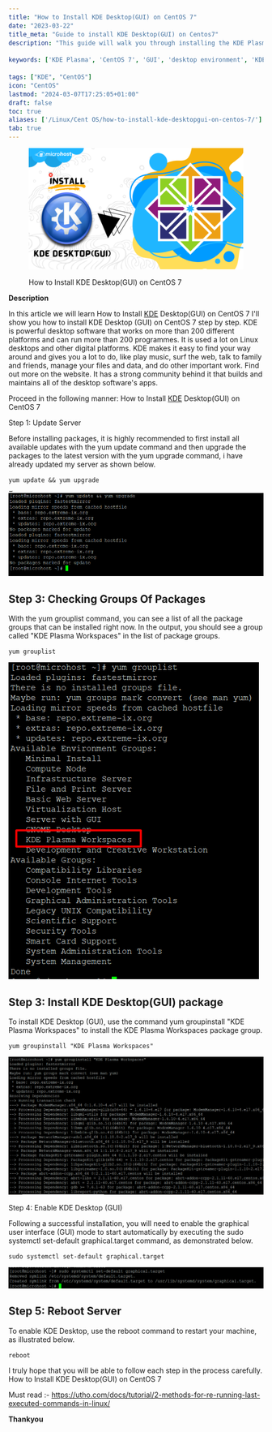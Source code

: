 ```yaml
---
title: "How to Install KDE Desktop(GUI) on CentOS 7"
date: "2023-03-22"
title_meta: "Guide to install KDE Desktop(GUI) on Centos7"
description: "This guide will walk you through installing the KDE Plasma desktop environment, a popular graphical user interface (GUI), on your CentOS 7 system. It covers using the yum package manager to install the necessary KDE packages and configure the system to boot into KDE by default."

keywords: ['KDE Plasma', 'CentOS 7', 'GUI', 'desktop environment', 'KDE', 'yum', 'package manager']

tags: ["KDE", "CentOS"]
icon: "CentOS"
lastmod: "2024-03-07T17:25:05+01:00"
draft: false
toc: true
aliases: ['/Linux/Cent OS/how-to-install-kde-desktopgui-on-centos-7/']
tab: true
---
```


<figure>

![](images/How-to-Install-KDE-DesktopGUI-on-CentOS-7-1-1024x576.png)

<figcaption>

How to Install KDE Desktop(GUI) on CentOS 7

</figcaption>

</figure>

**Description**

In this article we will learn How to Install [KDE](https://en.wikipedia.org/wiki/KDE) Desktop(GUI) on CentOS 7 I'll show you how to install KDE Desktop (GUI) on CentOS 7 step by step. KDE is powerful desktop software that works on more than 200 different platforms and can run more than 200 programmes. It is used a lot on Linux desktops and other digital platforms. KDE makes it easy to find your way around and gives you a lot to do, like play music, surf the web, talk to family and friends, manage your files and data, and do other important work. Find out more on the website. It has a strong community behind it that builds and maintains all of the desktop software's apps.

Proceed in the following manner: How to Install [KDE](https://utho.com/docs/tutorial/laravel-application-hosting-in-plesk/) Desktop(GUI) on CentOS 7

Step 1: Update Server

Before installing packages, it is highly recommended to first install all available updates with the yum update command and then upgrade the packages to the latest version with the yum upgrade command, i have already updated my server as shown below.

```
yum update && yum upgrade
```
![server updated](images/image-878.png)

## Step 3: Checking Groups Of Packages

With the yum grouplist command, you can see a list of all the package groups that can be installed right now. In the output, you should see a group called "KDE Plasma Workspaces" in the list of package groups.

```
yum grouplist
```
![Groups of linux packges ](images/image-879.png)

## Step 3: Install KDE Desktop(GUI) package

To install KDE Desktop (GUI), use the command yum groupinstall "KDE Plasma Workspaces" to install the KDE Plasma Workspaces package group.

```
yum groupinstall "KDE Plasma Workspaces"
```
![installed package kde ](images/image-880-1024x553.png)

Step 4: Enable KDE Desktop (GUI)

Following a successful installation, you will need to enable the graphical user interface (GUI) mode to start automatically by executing the sudo systemctl set-default graphical.target command, as demonstrated below.

```
sudo systemctl set-default graphical.target
```
![created symbolik link](images/image-881-1024x85.png)

## Step 5: Reboot Server

To enable KDE Desktop, use the reboot command to restart your machine, as illustrated below.

```
reboot
```
I truly hope that you will be able to follow each step in the process carefully. How to Install KDE Desktop(GUI) on CentOS 7

Must read :- https://utho.com/docs/tutorial/2-methods-for-re-running-last-executed-commands-in-linux/

**Thankyou**
